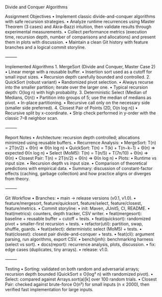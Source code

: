 Divide and Conquer Algorithms

Assignment Objectives
	•	Implement classic divide-and-conquer algorithms with safe recursion strategies.
	•	Analyze runtime recurrences using Master Theorem (3 cases) and Akra–Bazzi intuition, then validate results through experimental measurements.
	•	Collect performance metrics (execution time, recursion depth, number of comparisons and allocations) and present them in plots with discussion.
	•	Maintain a clean Git history with feature branches and a logical commit storyline.

⸻

Implemented Algorithms
	1.	MergeSort (Divide and Conquer, Master Case 2)
	•	Linear merge with a reusable buffer.
	•	Insertion sort used as a cutoff for small input sizes.
	•	Recursion depth carefully bounded and controlled.
	2.	QuickSort (robust variant)
	•	Randomized pivot selection.
	•	Always recurse into the smaller partition; iterate over the larger one.
	•	Typical recursion depth: O(log n) with high probability.
	3.	Deterministic Select (Median of Medians, O(n))
	•	Partition into groups of 5; use the median of medians as pivot.
	•	In-place partitioning.
	•	Recursive call only on the necessary side (smaller side preferred).
	4.	Closest Pair of Points (2D, O(n log n))
	•	Recursive split by x-coordinate.
	•	Strip check performed in y-order with the classic 7–8 neighbor scan.

⸻

Report Notes
	•	Architecture: recursion depth controlled; allocations minimized using reusable buffers.
	•	Recurrence Analysis:
	•	MergeSort: T(n) = 2T(n/2) + Θ(n) ⇒ Θ(n log n)
	•	QuickSort: T(n) = T(k) + T(n−k−1) + Θ(n) ⇒ expected Θ(n log n)
	•	Select (MoM5): T(n) = T(n/5) + T(7n/10) + Θ(n) ⇒ Θ(n)
	•	Closest Pair: T(n) = 2T(n/2) + Θ(n) ⇒ Θ(n log n)
	•	Plots:
	•	Runtime vs input size.
	•	Recursion depth vs input size.
	•	Comparison of theoretical predictions with empirical data.
	•	Summary: discussion of constant-factor effects (caching, garbage collection) and how practice aligns or diverges from theory.

⸻

Git Workflow
	•	Branches:
	•	main → release versions (v0.1, v1.0).
	•	feature/mergesort, feature/quicksort, feature/select, feature/closest, feature/metrics.
	•	Commit storyline:
	•	init: Maven, JUnit5, CI, README.
	•	feat(metrics): counters, depth tracker, CSV writer.
	•	feat(mergesort): baseline + reusable buffer + cutoff + tests.
	•	feat(quicksort): randomized pivot + smaller-first recursion + tests.
	•	refactor(util): partition, swap, shuffle, guards.
	•	feat(select): deterministic select (MoM5) + tests.
	•	feat(closest): closest pair divide-and-conquer + tests.
	•	feat(cli): argument parsing, run algorithms, export CSV.
	•	bench(jmh): benchmarking harness (select vs sort).
	•	docs(report): recurrence analysis, plots, discussion.
	•	fix: edge cases (duplicates, tiny arrays).
	•	release: v1.0.

⸻

Testing
	•	Sorting: validated on both random and adversarial arrays; recursion depth bounded (QuickSort ≤ O(log² n) with randomized pivot).
	•	Select: compared against Arrays.sort(a)[k] over 100 random trials.
	•	Closest Pair: checked against brute-force O(n²) for small inputs (n ≤ 2000), then verified fast implementation for large inputs.
